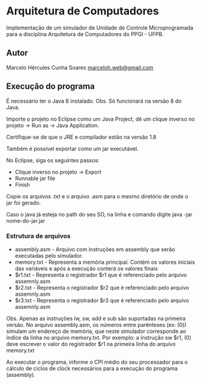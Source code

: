 # Arquitetura de Computadores
Implementação de um simulador de Unidade de Controle Microprogramada para a disciplina Arquitetura de Computadores do PPGI - UFPB.

## Autor
Marcelo Hércules Cunha Soares <marceloh.web@gmail.com>

## Execução do programa

É necessário ter o Java 8 instalado. Obs. Só funcionará na versão 8 do Java.

Importe o projeto no Eclipse como um Java Project, dê um clique inverso no projeto -> Run as -> Java Application.

Certifique-se de que o JRE e compilador estão na versão 1.8

Também é possível exportar como um jar executável.

No Eclipse, siga os seguintes passos:

* Clique inverso no projeto -> Export
* Runnable jar file
* Finish

Copie os arquivos .txt e o arquivo .asm para o mesmo diretório de onde o jar foi gerado.

Caso o java já esteja no path do seu SO, na linha e comando digite java -jar nome-do-jar.jar

### Estrutura de arquivos

* assembly.asm - Arquivo com instruções em assembly que serão executadas pelo simulador. 
* memory.txt - Representa a memória principal. Contém os valores iniciais das variáveis e após a execução conterá os valores finais
* $r1.txt - Representa o registrador $r1 que é referenciado pelo arquivo assemnly.asm
* $r2.txt - Representa o registrador $r2 que é referenciado pelo arquivo assemnly.asm
* $r3.txt - Representa o registrador $r3 que é referenciado pelo arquivo assemnly.asm

Obs. Apenas as instruções lw, sw, add e sub são suportadas na primeira versão. No arquivo assembly.asm, os números entre parênteses (ex: (0)) simulam um endereço de memória, que neste simulador corresponde ao índice da linha no arquivo memory.txt. Por exemplo: a instrução sw $r1, (0) deve escrever o valor do registrador $r1 na primeira linha do arquivo memory.txt

Ao executar o programa, informe o CPI médio do seu processador para o cálculo de ciclos de clock necessários para a execução do programa (assembly).